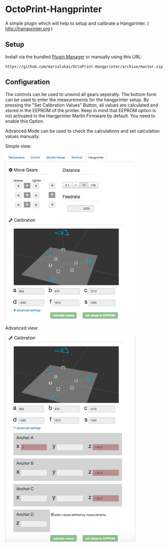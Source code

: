 # OctoPrint-Hangprinter

A simple plugin which will help to setup and calibrate a Hangprinter. ( http://hangprinter.org )

## Setup

Install via the bundled [Plugin Manager](https://github.com/foosel/OctoPrint/wiki/Plugin:-Plugin-Manager)
or manually using this URL:

    https://github.com/mariolukas/OctoPrint-Hangprinter/archive/master.zip


## Configuration

The controls can be used to unwind all gears seperatly. The bottom form can be used to enter the
measurements for the hangprinter setup. By pressing the "Set Calibration Values" Button, all values
are calculated and stored in the EEPROM of the printer. Keep in mind that EEPROM option is not
activated in the Hangprinter Marlin Firmware by default. You need to enable this Option.

Advanced Mode can be used to check the calculations and set calculation values manually.



Simple view:

![Screenshot of Hangprinter Octoprin Plugin](screenshot.jpg?raw=true "Screenshot of Hangprinter Octoprin Plugin]")

Advanced view:

![Screenshot of Hangprinter Octoprin Plugin](screenshot_adv.jpg?raw=true "Screenshot of Hangprinter Octoprin Plugin]")

